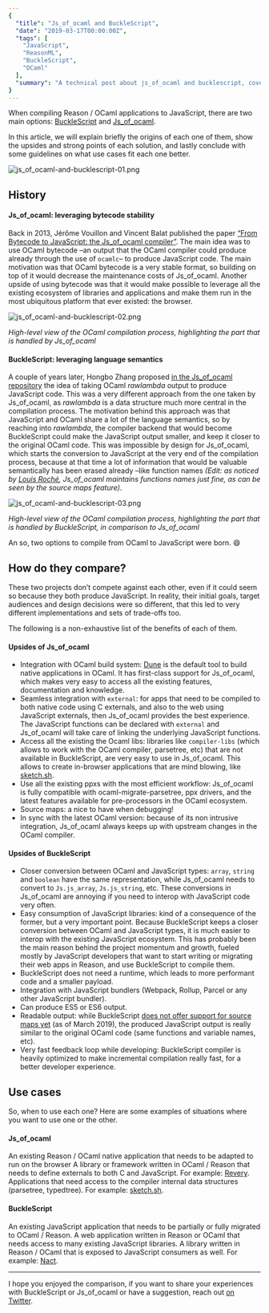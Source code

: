 ```yaml
---
{
  "title": "Js_of_ocaml and BuckleScript",
  "date": "2019-03-17T00:00:00Z",
  "tags": [
    "JavaScript",
    "ReasonML",
    "BuckleScript",
    "OCaml"
  ],
  "summary": "A technical post about js_of_ocaml and bucklescript, covering JavaScript, ReasonML, BuckleScript, OCaml"
}
---
```



When compiling Reason / OCaml applications to JavaScript, there are two main options: [BuckleScript](http://bucklescript.github.io/) and [Js\_of\_ocaml](http://ocsigen.org/js_of_ocaml/).

In this article, we will explain briefly the origins of each one of them, show the upsides and strong points of each solution, and lastly conclude with some guidelines on what use cases fit each one better.

![js_of_ocaml-and-bucklescript-01.png](/images/js_of_ocaml-and-bucklescript-01.png)

## History

#### Js\_of\_ocaml: leveraging bytecode stability

Back in 2013, Jérôme Vouillon and Vincent Balat published the paper [“From Bytecode to JavaScript: the Js\_of\_ocaml compiler”](https://www.irif.fr/~balat/publications/vouillon_balat-js_of_ocaml.pdf). The main idea was to use OCaml bytecode –an output that the OCaml compiler could produce already through the use of `ocamlc`– to produce JavaScript code. The main motivation was that OCaml bytecode is a very stable format, so building on top of it would decrease the maintenance costs of Js\_of\_ocaml. Another upside of using bytecode was that it would make possible to leverage all the existing ecosystem of libraries and applications and make them run in the most ubiquitous platform that ever existed: the browser.

![js_of_ocaml-and-bucklescript-02.png](/images/js_of_ocaml-and-bucklescript-02.png)

*High-level view of the OCaml compilation process, highlighting the part that is handled by Js\_of\_ocaml*

#### BuckleScript: leveraging language semantics

A couple of years later, Hongbo Zhang proposed [in the Js\_of\_ocaml repository](https://github.com/ocsigen/js_of_ocaml/issues/338) the idea of taking OCaml _rawlambda_ output to produce JavaScript code. This was a very different approach from the one taken by Js\_of\_ocaml, as _rawlambda_ is a data structure much more central in the compilation process. The motivation behind this approach was that JavaScript and OCaml share a lot of the language semantics, so by reaching into _rawlambda_, the compiler backend that would become BuckleScript could make the JavaScript output smaller, and keep it closer to the original OCaml code. This was impossible by design for Js\_of\_ocaml, which starts the conversion to JavaScript at the very end of the compilation process, because at that time a lot of information that would be valuable semantically has been erased already –like function names *(Edit: as noticed by [Louis Roché](https://medium.com/@TestCross), Js\_of\_ocaml maintains functions names just fine, as can be seen by the source maps feature)*.

![js_of_ocaml-and-bucklescript-03.png](/images/js_of_ocaml-and-bucklescript-03.png)

*High-level view of the OCaml compilation process, highlighting the part that is handled by BuckleScript, in comparison to Js\_of\_ocaml*

An so, two options to compile from OCaml to JavaScript were born. 😄

## How do they compare?

These two projects don’t compete against each other, even if it could seem so because they both produce JavaScript. In reality, their initial goals, target audiences and design decisions were so different, that this led to very different implementations and sets of trade-offs too.

The following is a non-exhaustive list of the benefits of each of them.

#### Upsides of Js\_of\_ocaml

- Integration with OCaml build system: [Dune](https://jbuilder.readthedocs.io/en/latest/) is the default tool to build native applications in OCaml. It has first-class support for Js\_of\_ocaml, which makes very easy to access all the existing features, documentation and knowledge.
- Seamless integration with `external`: for apps that need to be compiled to both native code using C externals, and also to the web using JavaScript externals, then Js\_of\_ocaml provides the best experience. The JavaScript functions can be declared with `external` and Js\_of\_ocaml will take care of linking the underlying JavaScript functions.
- Access all the existing the Ocaml libs: libraries like `compiler-libs` (which allows to work with the OCaml compiler, parsetree, etc) that are not available in BuckleScript, are very easy to use in Js\_of\_ocaml. This allows to create in-browser applications that are mind blowing, like [sketch.sh](http://sketch.sh/).
- Use all the existing ppxs with the most efficient workflow: Js\_of\_ocaml is fully compatible with ocaml-migrate-parsetree, ppx drivers, and the latest features available for pre-processors in the OCaml ecosystem.
- Source maps: a nice to have when debugging!
- In sync with the latest OCaml version: because of its non intrusive integration, Js\_of\_ocaml always keeps up with upstream changes in the OCaml compiler.

#### Upsides of BuckleScript

- Closer conversion between OCaml and JavaScript types: `array`, `string` and `boolean` have the same representation, while Js\_of\_ocaml needs to convert to `Js.js_array`, `Js.js_string`, etc. These conversions in Js\_of\_ocaml are annoying if you need to interop with JavaScript code very often.
- Easy consumption of JavaScript libraries: kind of a consequence of the former, but a very important point. Because BuckleScript keeps a closer conversion between OCaml and JavaScript types, it is much easier to interop with the existing JavaScript ecosystem. This has probably been the main reason behind the project momentum and growth, fueled mostly by JavaScript developers that want to start writing or migrating their web apps in Reason, and use BuckleScript to compile them.
- BuckleScript does not need a runtime, which leads to more performant code and a smaller payload.
- Integration with JavaScript bundlers (Webpack, Rollup, Parcel or any other JavaScript bundler).
- Can produce ES5 or ES6 output.
- Readable output: while BuckleScript [does not offer support for source maps yet](https://github.com/BuckleScript/bucklescript/issues/1699) (as of March 2019), the produced JavaScript output is really similar to the original OCaml code (same functions and variable names, etc).
- Very fast feedback loop while developing: BuckleScript compiler is heavily optimized to make incremental compilation really fast, for a better developer experience.

## Use cases

So, when to use each one? Here are some examples of situations where you want to use one or the other.

#### Js\_of\_ocaml

An existing Reason / OCaml native application that needs to be adapted to run on the browser
A library or framework written in OCaml / Reason that needs to define externals to both C and JavaScript. For example: [Revery](https://github.com/bryphe/revery).
Applications that need access to the compiler internal data structures (parsetree, typedtree). For example: [sketch.sh](http://sketch.sh/).

#### BuckleScript

An existing JavaScript application that needs to be partially or fully migrated to OCaml / Reason.
A web application written in Reason or OCaml that needs access to many existing JavaScript libraries.
A library written in Reason / OCaml that is exposed to JavaScript consumers as well. For example: [Nact](https://nact.io/).

---

I hope you enjoyed the comparison, if you want to share your experiences with BuckleScript or Js\_of\_ocaml or have a suggestion, reach out [on Twitter](https://twitter.com/javierwchavarri/).
